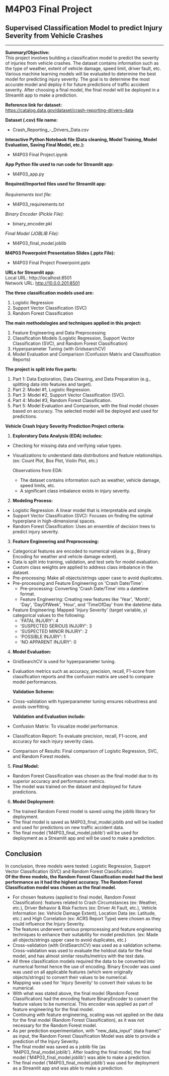 # M4P03 Final Project
## Supervised Classification Model to predict Injury Severity from Vehicle Crashes
-------------------------------------------------------------------

**Summary/Objective: <br>** 
This project involves building a classification model to predict the severity of injuries from vehicle crashes. The dataset contains information such as the type of weather, extent of vehicle damage, speed limit, driver fault, etc. Various machine learning models will be evaluated to determine the best model for predicting injury severity. The goal is to determine the most accurate model and deploy it for future predictions of traffic accident severity. After choosing a final model, the final model will be deployed in a Streamlit app to make a prediction.

**Reference link for dataset: <br>** 
https://catalog.data.gov/dataset/crash-reporting-drivers-data

**Dataset (.csv) file name: <br>**
- Crash_Reporting_-_Drivers_Data.csv

**Interactive Python Notebook file (Data cleaning, Model Training, Model Evaluation, Saving Final Model, etc.):**
- M4P03 Final Project.ipynb <br>

**App Python file used to run code for Streamlit app: <br>**
- M4P03_app.py <br> 

**Required/Imported files used for Streamlit app: <br>**
<br>
*Requirements text file:* 
- M4P03_requirements.txt <br>

*Binary Encoder (Pickle File):* 
- binary_encoder.pkl <br>

*Final Model (JOBLIB File):*
- M4P03_final_model.joblib <br>

**M4P03 Powerpoint Presentation Slides (.pptx File): <br>**
- M4P03 Final Project Powerpoint.pptx

**URLs for Streamlit app:** <br>
Local URL: http://localhost:8501 <br>
Network URL: http://10.0.0.201:8501 <br>


**The three classification models used are:**
1. Logistic Regression
2. Support Vector Classification (SVC)
3. Random Forest Classification
    
**The main methodologies and techniques applied in this project:**
1. Feature Engineering and Data Preprocessing
2. Classification Models (Logistic Regression, Support Vector Classification (SVC), and Random Forest Classification)
3. Hyperparameter Tuning (with GridsearchCV)
4. Model Evaluation and Comparison (Confusion Matrix and Classification Reports)    
   
**The project is split into five parts:**
1. Part 1: Data Exploration, Data Cleaning, and Data Preparation (e.g., splitting data into features and target).
2. Part 2: Model #1, Logistic Regression.
3. Part 3: Model #2, Support Vector Classification (SVC).
4. Part 4: Model #3, Random Forest Classification.
5. Part 5: Model Evaluation and Comparison, with the final model chosen based on accuracy. The selected model will be deployed and used for predictions. 
    
**Vehicle Crash Injury Severity Prediction Project criteria:** <br>
1. **Exploratory Data Analysis (EDA) includes:** <br>
- Checking for missing data and verifying value types.
- Visualizations to understand data distributions and feature relationships. (ex: Count Plot, Box Plot, Violin Plot, etc.)

    Observations from EDA:
    - The dataset contains information such as weather, vehicle damage, speed limits, etc.
    - A significant class imbalance exists in injury severity. 

2. **Modeling Process:**
- Logistic Regression: A linear model that is interpretable and simple.
- Support Vector Classification (SVC): Focuses on finding the optimal hyperplane in high-dimensional spaces.
- Random Forest Classification: Uses an ensemble of decision trees to predict injury severity.

3. **Feature Engineering and Preprocessing:**
- Categorical features are encoded to numerical values (e.g., Binary Encoding for weather and vehicle damage extent).
- Data is split into training, validation, and test sets for model evaluation.
- Custom class weights are applied to address class imbalance in the dataset.
- Pre-processing: Make all objects/strings upper case to avoid duplicates.  
- Pre-processing and Feature Engineering on 'Crash Date/Time':
  - Pre-processing: Converting 'Crash Date/Time' into a datetime format.
  - Feature Engineering: Creating new features like 'Year', 'Month', 'Day', 'DayOfWeek', 'Hour', and 'TimeOfDay' from the datetime data. 
- Feature Engineering: Mapped 'Injury Severity' (target variable, y) categorical values to the following:
   - 'FATAL INJURY': 4
   - 'SUSPECTED SERIOUS INJURY': 3
   - 'SUSPECTED MINOR INJURY': 2
   - 'POSSIBLE INJURY': 1
   - 'NO APPARENT INJURY': 0

4. **Model Evaluation:**
- GridSearchCV is used for hyperparameter tuning. <br>
- Evaluation metrics such as accuracy, precision, recall, F1-score from classification reports and the confusion matrix are used to compare model performances. <br>

   **Validation Scheme:**
- Cross-validation with hyperparameter tuning ensures robustness and avoids overfitting. <br>

   **Validation and Evaluation include:**
- Confusion Matrix: To visualize model performance. <br>
- Classification Report: To evaluate precision, recall, F1-score, and accuracy for each injury severity class. <br>
- Comparison of Results: Final comparison of Logistic Regression, SVC, and Random Forest models. <br>

5. **Final Model:**
- Random Forest Classification was chosen as the final model due to its superior accuracy and performance metrics.
- The model was trained on the dataset and deployed for future predictions.

6. **Model Deployment:**
- The trained Random Forest model is saved using the joblib library for deployment.
- The final model is saved as M4P03_final_model.joblib and will be loaded and used for predictions on new traffic accident data.
- The final model ('M4P03_final_model.joblib') will be used for deployment as a Streamlit app and will be used to make a prediction.

## Conclusion 
In conclusion, three models were tested: Logistic Regression, Support Vector Classification (SVC) and Random Forest Classification. <br>
**Of the three models, the Random Forest Classification model had the best performance as it had the highest accuracy. The Random Forest Classification model was chosen as the final model.** <br>

- For chosen features (applied to final model, Random Forest Classification): features related to Crash Circumstances (ex: Weather, etc.), Driver Behavior & Risk Factors (ex: Driver At Fault, etc.), Vehicle Information (ex: Vehicle Damage Extent), Location Data (ex: Latitude, etc.) and High Correlation (ex: ACRS Report Type) were chosen as they could influence the Injury Severity. <br>
- The features underwent various preprocessing and feature engineering techniques to enhance their suitability for model prediction. (ex: Made all objects/strings upper case to avoid duplicates, etc.)
- Cross-validation (with GridSearchCV) was used as a validation scheme. Cross-validation was used to evaluate the holdout data for the final model, and has almost similar results/metrics with the test data. <br>
- All three classification models required the data to be converted into numerical format hence the use of encoding. Binary Encoder was used was used on all applicable features (which were originally objects/strings) to convert their values to be numerical. <br>
- Mapping was used for 'Injury Severity' to convert their values to be numerical. <br> 
- With what was stated above, the final model (Random Forest Classification) had the encoding feature BinaryEncoder to convert the feature values to be numerical. This encoder was applied as part of feature engineering for the final model. <br>  
- Continuing with feature engineering, scaling was not applied on the data for the final model (Random Forest Classification), as it was not necessary for the Random Forest model. <br>
- As per prediction experimentation, with "new_data_input" (data frame)" as input, the Random Forest Classification Model was able to provide a prediction of the Injury Severity. <br>
- The final model was saved as a joblib file (as 'M4P03_final_model.joblib'). After loading the final model, the final model ('M4P03_final_model.joblib') was able to make a prediction. <br>
- The final model ('M4P03_final_model.joblib') was used for deployment as a Streamlit app and was able to make a prediction. <br>
